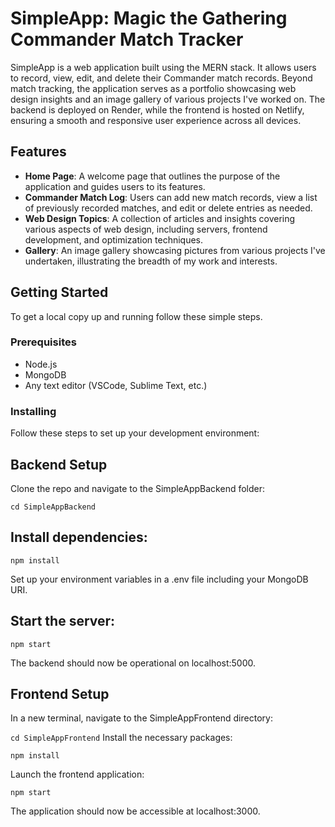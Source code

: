 # SimpleApp: Magic the Gathering Commander Match Tracker

SimpleApp is a web application built using the MERN stack. It allows users to record, view, edit, and delete their Commander match records. Beyond match tracking, the application serves as a portfolio showcasing web design insights and an image gallery of various projects I've worked on. The backend is deployed on Render, while the frontend is hosted on Netlify, ensuring a smooth and responsive user experience across all devices.

## Features

- **Home Page**: A welcome page that outlines the purpose of the application and guides users to its features.
- **Commander Match Log**: Users can add new match records, view a list of previously recorded matches, and edit or delete entries as needed.
- **Web Design Topics**: A collection of articles and insights covering various aspects of web design, including servers, frontend development, and optimization techniques.
- **Gallery**: An image gallery showcasing pictures from various projects I've undertaken, illustrating the breadth of my work and interests.

## Getting Started

To get a local copy up and running follow these simple steps.

### Prerequisites

- Node.js
- MongoDB
- Any text editor (VSCode, Sublime Text, etc.)

### Installing

Follow these steps to set up your development environment:

## Backend Setup

Clone the repo and navigate to the SimpleAppBackend folder:

``` cd SimpleAppBackend ```

## Install dependencies:

``` npm install ```

Set up your environment variables in a .env file including your MongoDB URI.

## Start the server:

``` npm start ```

The backend should now be operational on localhost:5000.

## Frontend Setup

In a new terminal, navigate to the SimpleAppFrontend directory:

``` cd SimpleAppFrontend ```
Install the necessary packages:

``` npm install ```

Launch the frontend application:

``` npm start ```

The application should now be accessible at localhost:3000.
